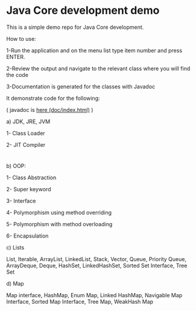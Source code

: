 # **Java Core development demo**


This is a simple demo repo for Java Core development.

How to use:

1-Run the application and on the menu list type item number and press ENTER.

2-Review the output and navigate to the relevant class where you will find the code

3-Documentation is generated for the classes with Javadoc




It demonstrate code for the following:

(  javadoc is [here (doc/index.html)](https://doc/index.html) )

a) JDK, JRE, JVM

1- Class Loader

2- JIT Compiler
#

b) OOP:

1- Class Abstraction

2- Super keyword

3- Interface

4- Polymorphism using method overriding

5- Polymorphism with method overloading

6- Encapsulation

c) Lists

List, Iterable, ArrayList, LinkedList, Stack, Vector, Queue, Priority Queue, ArrayDeque, Deque, HashSet, LinkedHashSet, Sorted Set Interface, Tree Set

d) Map

Map interface, HashMap, Enum Map, Linked HashMap, Navigable Map Interface, Sorted Map Interface, Tree Map, WeakHash Map